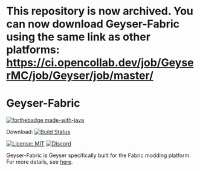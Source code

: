 # This repository is now archived. You can now download Geyser-Fabric using the same link as other platforms: https://ci.opencollab.dev/job/GeyserMC/job/Geyser/job/master/

# Geyser-Fabric

[![forthebadge made-with-java](https://forthebadge.com/images/badges/made-with-java.svg)](https://java.com/)

Download: [![Build Status](https://ci.nukkitx.com/job/GeyserMC/job/Geyser-Fabric/job/master/badge/icon)](https://ci.opencollab.dev//job/GeyserMC/job/Geyser-Fabric/job/master/)

[![License: MIT](https://img.shields.io/badge/license-MIT-blue.svg)](LICENSE)
[![Discord](https://img.shields.io/discord/613163671870242838.svg?color=%237289da&label=discord)](http://discord.geysermc.org/)

Geyser-Fabric is Geyser specifically built for the Fabric modding platform. For more details, see [here](https://github.com/GeyserMC/Geyser/wiki/Geyser-Fabric).

